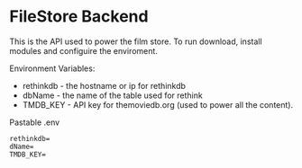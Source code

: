 # FileStore Backend


This is the API used to power the film store. To run download, install modules and configuire the enviroment.

Environment Variables:
- rethinkdb - the hostname or ip for rethinkdb
- dbName - the name of the table used for rethink
- TMDB_KEY - API key for themoviedb.org (used to power all the content).

Pastable .env
```env
rethinkdb=
dName=
TMDB_KEY=
```